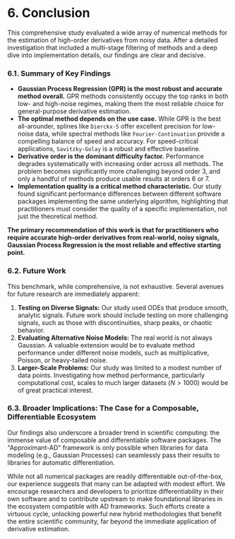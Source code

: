 # 6. Conclusion

This comprehensive study evaluated a wide array of numerical methods for the estimation of high-order derivatives from noisy data. After a detailed investigation that included a multi-stage filtering of methods and a deep dive into implementation details, our findings are clear and decisive.

### 6.1. Summary of Key Findings

*   **Gaussian Process Regression (GPR) is the most robust and accurate method overall.** GPR methods consistently occupy the top ranks in both low- and high-noise regimes, making them the most reliable choice for general-purpose derivative estimation.
*   **The optimal method depends on the use case.** While GPR is the best all-arounder, splines like `Dierckx-5` offer excellent precision for low-noise data, while spectral methods like `Fourier-Continuation` provide a compelling balance of speed and accuracy. For speed-critical applications, `Savitzky-Golay` is a robust and effective baseline.
*   **Derivative order is the dominant difficulty factor.** Performance degrades systematically with increasing order across all methods. The problem becomes significantly more challenging beyond order 3, and only a handful of methods produce usable results at orders 6 or 7.
*   **Implementation quality is a critical method characteristic.** Our study found significant performance differences between different software packages implementing the same underlying algorithm, highlighting that practitioners must consider the quality of a specific implementation, not just the theoretical method.

**The primary recommendation of this work is that for practitioners who require accurate high-order derivatives from real-world, noisy signals, Gaussian Process Regression is the most reliable and effective starting point.**

### 6.2. Future Work

This benchmark, while comprehensive, is not exhaustive. Several avenues for future research are immediately apparent:

1.  **Testing on Diverse Signals:** Our study used ODEs that produce smooth, analytic signals. Future work should include testing on more challenging signals, such as those with discontinuities, sharp peaks, or chaotic behavior.
2.  **Evaluating Alternative Noise Models:** The real world is not always Gaussian. A valuable extension would be to evaluate method performance under different noise models, such as multiplicative, Poisson, or heavy-tailed noise.
3.  **Larger-Scale Problems:** Our study was limited to a modest number of data points. Investigating how method performance, particularly computational cost, scales to much larger datasets ($N > 1000$) would be of great practical interest.

### 6.3. Broader Implications: The Case for a Composable, Differentiable Ecosystem

Our findings also underscore a broader trend in scientific computing: the immense value of composable and differentiable software packages. The "Approximant-AD" framework is only possible when libraries for data modeling (e.g., Gaussian Processes) can seamlessly pass their results to libraries for automatic differentiation.

While not all numerical packages are readily differentiable out-of-the-box, our experience suggests that many can be adapted with modest effort. We encourage researchers and developers to prioritize differentiability in their own software and to contribute upstream to make foundational libraries in the ecosystem compatible with AD frameworks. Such efforts create a virtuous cycle, unlocking powerful new hybrid methodologies that benefit the entire scientific community, far beyond the immediate application of derivative estimation.
